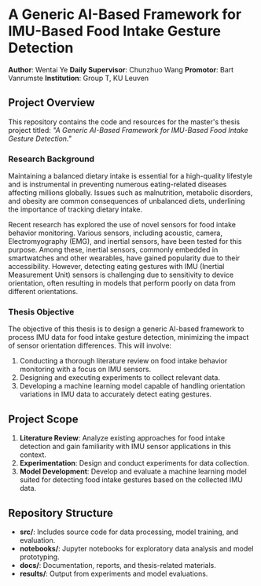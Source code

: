 # A Generic AI-Based Framework for IMU-Based Food Intake Gesture Detection

**Author**: Wentai Ye
**Daily Supervisor**: Chunzhuo Wang
**Promotor**: Bart Vanrumste
**Institution**: Group T, KU Leuven  

## Project Overview
This repository contains the code and resources for the master's thesis project titled: *"A Generic AI-Based Framework for IMU-Based Food Intake Gesture Detection."*

### Research Background
Maintaining a balanced dietary intake is essential for a high-quality lifestyle and is instrumental in preventing numerous eating-related diseases affecting millions globally. Issues such as malnutrition, metabolic disorders, and obesity are common consequences of unbalanced diets, underlining the importance of tracking dietary intake.

Recent research has explored the use of novel sensors for food intake behavior monitoring. Various sensors, including acoustic, camera, Electromyography (EMG), and inertial sensors, have been tested for this purpose. Among these, inertial sensors, commonly embedded in smartwatches and other wearables, have gained popularity due to their accessibility. However, detecting eating gestures with IMU (Inertial Measurement Unit) sensors is challenging due to sensitivity to device orientation, often resulting in models that perform poorly on data from different orientations.

### Thesis Objective
The objective of this thesis is to design a generic AI-based framework to process IMU data for food intake gesture detection, minimizing the impact of sensor orientation differences. This will involve:

1. Conducting a thorough literature review on food intake behavior monitoring with a focus on IMU sensors.
2. Designing and executing experiments to collect relevant data.
3. Developing a machine learning model capable of handling orientation variations in IMU data to accurately detect eating gestures.

## Project Scope
1. **Literature Review**: Analyze existing approaches for food intake detection and gain familiarity with IMU sensor applications in this context.
2. **Experimentation**: Design and conduct experiments for data collection.
3. **Model Development**: Develop and evaluate a machine learning model suited for detecting food intake gestures based on the collected IMU data.

## Repository Structure
- **src/**: Includes source code for data processing, model training, and evaluation.
- **notebooks/**: Jupyter notebooks for exploratory data analysis and model prototyping.
- **docs/**: Documentation, reports, and thesis-related materials.
- **results/**: Output from experiments and model evaluations.
